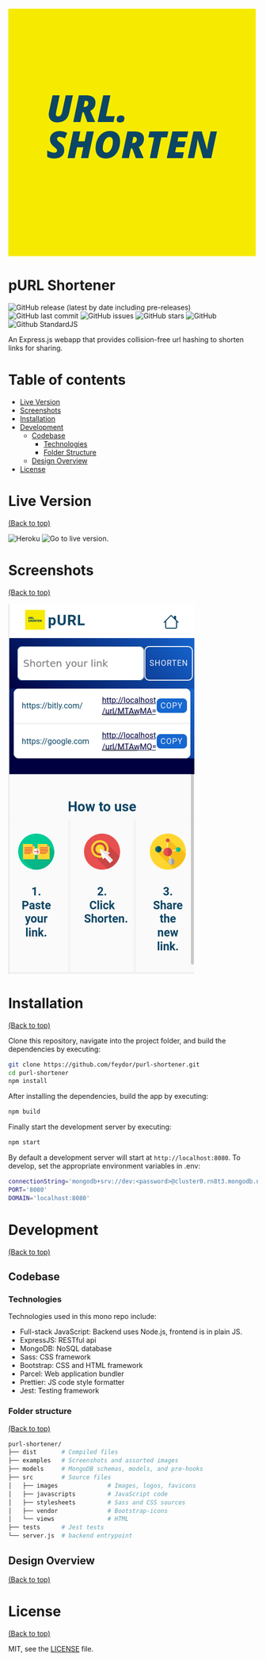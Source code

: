 ![](./examples/logo.png)

# pURL Shortener

![GitHub release (latest by date including pre-releases)](https://img.shields.io/github/v/release/feydor/purl-shortener?include_prereleases)
![GitHub last commit](https://img.shields.io/github/last-commit/feydor/purl-shortener)
![GitHub issues](https://img.shields.io/github/issues-raw/feydor/purl-shortener)
![GitHub stars](https://img.shields.io/github/stars/feydor/purl-shortener)
![GitHub](https://img.shields.io/github/license/feydor/purl-shortener)
![Github StandardJS](https://img.shields.io/badge/code_style-standard-brightgreen.svg)

An Express.js webapp that provides collision-free url hashing to shorten links for sharing.

# Table of contents

- [Live Version](#live-version)
- [Screenshots](#screenshots)
- [Installation](#installation)
- [Development](#development)
  - [Codebase](#codebase)
    - [Technologies](#technologies)
    - [Folder Structure](#folder-structure)
  - [Design Overview](#design-overview)
- [License](#license)

# Live Version
[(Back to top)](#table-of-contents)

![Heroku](https://heroku-badges.herokuapp.com/?app=p-url&root=index.html)
![Go to live version.](https://p-url.herokuapp.com/)

# Screenshots
[(Back to top)](#table-of-contents)

![](./examples/usage.png)

# Installation
[(Back to top)](#table-of-contents)

Clone this repository, navigate into the project folder, and build the dependencies by executing:

```sh
git clone https://github.com/feydor/purl-shortener.git
cd purl-shortener
npm install
```

After installing the dependencies, build the app by executing:

```sh
npm build
```

Finally start the development server by executing:

```sh
npm start
```

By default a development server will start at ``http://localhost:8080``. To develop, set the appropriate environment variables in .env:

```sh
connectionString='mongodb+srv://dev:<password>@cluster0.rn8t3.mongodb.net/<dbname>?retryWrites=true&w=majority'
PORT='8080'
DOMAIN='localhost:8080'
```

# Development
[(Back to top)](#table-of-contents)

## Codebase

### Technologies

Technologies used in this mono repo include:

- Full-stack JavaScript: Backend uses Node.js, frontend is in plain JS.
- ExpressJS: RESTful api
- MongoDB: NoSQL database
- Sass: CSS framework
- Bootstrap: CSS and HTML framework
- Parcel: Web application bundler
- Prettier: JS code style formatter
- Jest: Testing framework

### Folder structure
[(Back to top)](#table-of-contents)

```sh
purl-shortener/
├── dist       # Compiled files
├── examples   # Screenshots and assorted images
├── models     # MongoDB schemas, models, and pre-hooks
├── src        # Source files
│   ├── images              # Images, logos, favicons
│   ├── javascripts         # JavaScript code
│   ├── stylesheets         # Sass and CSS sources
│   ├── vendor              # Bootstrap-icons
│   └── views               # HTML
├── tests      # Jest tests
└── server.js  # backend entrypoint
```

## Design Overview
[(Back to top)](#table-of-contents)



# License
[(Back to top)](#table-of-contents)

MIT, see the [LICENSE](./LICENSE) file.
